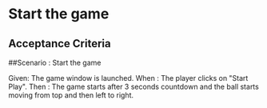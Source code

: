 # Start the game

## Acceptance Criteria

##Scenario : Start the game

Given: The game window is launched.
When : The player clicks on "Start Play".
Then : The game starts after 3 seconds countdown and the ball starts moving from top and then left to right.
